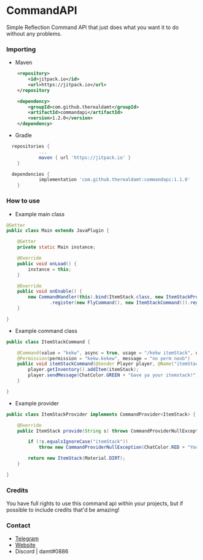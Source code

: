 # CommandAPI
Simple Reflection Command API that just does what you want it to do without any problems.

### Importing

* Maven

```xml
	<repository>
	    <id>jitpack.io</id>
	    <url>https://jitpack.io</url>
	</repository
```

```xml
	<dependency>
	    <groupId>com.github.therealdamt</groupId>
	    <artifactId>commandapi</artifactId>
	    <version>1.2.0</version>
	</dependency>
```

* Gradle

```gradle
  repositories {
	        ...
	        maven { url 'https://jitpack.io' }
	}
```

```gradle
  dependencies {
	        implementation 'com.github.therealdamt:commandapi:1.1.0'
	}
```

### How to use

* Example main class

```java
@Getter
public class Main extends JavaPlugin {

    @Getter
    private static Main instance;

    @Override
    public void onLoad() {
        instance = this;
    }

    @Override
    public void onEnable() {
        new CommandHandler(this).bind(ItemStack.class, new ItemStackProvider())
                .register(new FlyCommand(), new ItemStackCommand()).registerCommands();
    }

}
```

* Example command class

```java
public class ItemStackCommand {

    @Command(value = "kekw", async = true, usage = "/kekw itemStack", description = "Just makes an itemstack lol")
    @Permission(permission = "kekw.kekew", message = "no perm noob")
    public void itemStackCommand(@Sender Player player, @Name("itemStack") ItemStack itemStack) {
        player.getInventory().addItem(itemStack);
        player.sendMessage(ChatColor.GREEN + "Gave ya your itemstack!");
    }

}
```

* Example provider

```java
public class ItemStackProvider implements CommandProvider<ItemStack> {

    @Override
    public ItemStack provide(String s) throws CommandProviderNullException {

        if (!s.equalsIgnoreCase("itemStack"))
            throw new CommandProviderNullException(ChatColor.RED + "You need to type 'itemStack' to get this provider!");

        return new ItemStack(Material.DIRT);
    }

}
```

### Credits

You have full rights to use this command api within your projects, but if possible to include credits that'd be amazing!

### Contact

* [Telegram](https://t.me/therealdamt)
* [Website](https://damt.xyz)
* Discord | damt#0886
